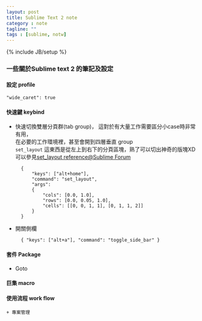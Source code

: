 ```yaml
---
layout: post
title: Sublime Text 2 note
category : note
tagline: ""
tags : [sublime, notw]
---
```

{% include JB/setup %}

### 一些關於Sublime text 2 的筆記及設定

#### 設定 profile

    "wide_caret": true

#### 快速鍵 keybind

+ 快速切換雙層分頁群(tab group)，
  這對於有大量工作需要區分小case時非常有用，  
  在必要的工作環境裡，甚至會開到四層垂直 group  
  `set_layout` 這東西是從左上到右下的分頁區塊，熟了可以切出神奇的版塊XD  
  可以參見[set_layout reference@Sublime Forum](http://www.sublimetext.com/forum/viewtopic.php?f=6&t=7284)

        {
            "keys": ["alt+home"],
            "command": "set_layout",
            "args":
            {
                "cols": [0.0, 1.0],
                "rows": [0.0, 0.05, 1.0],
                "cells": [[0, 0, 1, 1], [0, 1, 1, 2]]
            }
        }

+ 開關側欄

        { "keys": ["alt+a"], "command": "toggle_side_bar" }


#### 套件 Package

+ Goto

#### 巨集 macro


#### 使用流程 work flow

    + 專案管理